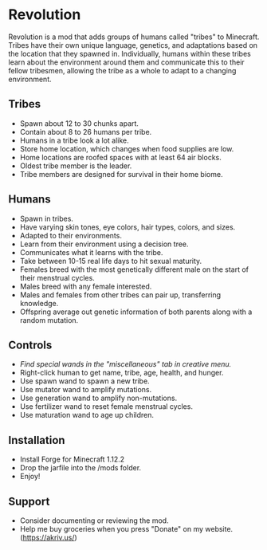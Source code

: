 # Revolution
Revolution is a mod that adds groups of humans called "tribes" to Minecraft. Tribes have their own unique language, genetics, and adaptations based on the location that they spawned in. Individually, humans within these tribes learn about the environment around them and communicate this to their fellow tribesmen, allowing the tribe as a whole to adapt to a changing environment.

## Tribes
* Spawn about 12 to 30 chunks apart.
* Contain about 8 to 26 humans per tribe.
* Humans in a tribe look a lot alike.
* Store home location, which changes when food supplies are low.
* Home locations are roofed spaces with at least 64 air blocks.
* Oldest tribe member is the leader.
* Tribe members are designed for survival in their home biome.

## Humans
* Spawn in tribes.
* Have varying skin tones, eye colors, hair types, colors, and sizes.
* Adapted to their environments.
* Learn from their environment using a decision tree.
* Communicates what it learns with the tribe.
* Take between 10-15 real life days to hit sexual maturity.
* Females breed with the most genetically different male on the start of their menstrual cycles.
* Males breed with any female interested.
* Males and females from other tribes can pair up, transferring knowledge.
* Offspring average out genetic information of both parents along with a random mutation.

## Controls
* *Find special wands in the "miscellaneous" tab in creative menu.*
* Right-click human to get name, tribe, age, health, and hunger.
* Use spawn wand to spawn a new tribe.
* Use mutator wand to amplify mutations.
* Use generation wand to amplify non-mutations.
* Use fertilizer wand to reset female menstrual cycles.
* Use maturation wand to age up children.

## Installation
* Install Forge for Minecraft 1.12.2
* Drop the jarfile into the /mods folder.
* Enjoy!

## Support
* Consider documenting or reviewing the mod.
* Help me buy groceries when you press "Donate" on my website. (https://akriv.us/)
